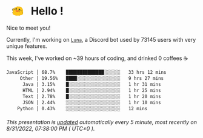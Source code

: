 <h1>   <img src="./spoinky.gif" style="vertical-align:middle;" width="30px">   Hello ! </h1>

Nice to meet you!

Currently, I'm working on <a href='https://github.com/Asgarrrr/Luna'>`Luna`</a>, a Discord bot used by 73145 users with very unique features.

This week, I've worked on ~39 hours of coding, and drinked 0 coffees ☕

```
JavaScript │ 68.7%    ██████████████░░░░░░   33 hrs 12 mins
     Other │ 19.56%   ████░░░░░░░░░░░░░░░░   9 hrs 27 mins
      Java │ 3.15%    █░░░░░░░░░░░░░░░░░░░   1 hr 31 mins
      HTML │ 2.94%    █░░░░░░░░░░░░░░░░░░░   1 hr 25 mins
      Text │ 2.78%    █░░░░░░░░░░░░░░░░░░░   1 hr 20 mins
      JSON │ 2.44%    ░░░░░░░░░░░░░░░░░░░░   1 hr 10 mins
    Python │ 0.43%    ░░░░░░░░░░░░░░░░░░░░   12 mins
```

###### This presentation is [updated](https://github.com/Asgarrrr) automatically every 5 minute, most recently on 8/31/2022, 07:38:00 PM ( UTC±0 ).